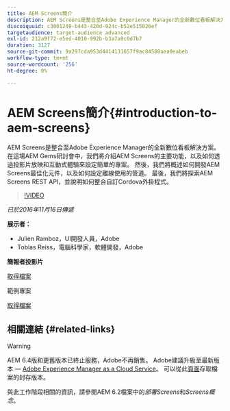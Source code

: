 ```yaml
---
title: AEM Screens簡介
description: AEM Screens是整合至Adobe Experience Manager的全新數位看板解決方案。 在這場AEM Gems研討會中，我們將介紹AEM Screens的主要功能，以及如何透過投影片放映和互動式體驗來設定簡單的專案。 然後，我們將概述如何開發AEM Screens最佳化元件，以及如何設定離線使用的管道。 最後，我們將探索AEM Screens REST API，並說明如何整合自訂Cordova外掛程式。
discoiquuid: c3001249-b443-420d-924c-b52e515026ef
targetaudience: target-audience advanced
exl-id: 212a9f72-e5ed-4010-992b-b3a7a9c0d7b7
duration: 3127
source-git-commit: 9a297cda953d4414131657f9ac84580aea0eabeb
workflow-type: tm+mt
source-wordcount: '256'
ht-degree: 0%

---
```


# AEM Screens簡介{#introduction-to-aem-screens}

AEM Screens是整合至Adobe Experience Manager的全新數位看板解決方案。 在這場AEM Gems研討會中，我們將介紹AEM Screens的主要功能，以及如何透過投影片放映和互動式體驗來設定簡單的專案。 然後，我們將概述如何開發AEM Screens最佳化元件，以及如何設定離線使用的管道。 最後，我們將探索AEM Screens REST API，並說明如何整合自訂Cordova外掛程式。

>[!VIDEO](https://video.tv.adobe.com/v/19301/?quality=9)

*已於2016年11月16日傳遞*

**展示者：**

* Julien Ramboz，UI開發人員，Adobe
* Tobias Reiss，電腦科學家，軟體開發，Adobe

**簡報者投影片**

[取得檔案](assets/2016-11-16-aem-screens.pdf)

範例專案

[取得檔案](assets/aemscreensgems.zip)

## 相關連結 {#related-links}


>[!WARNING]
>
>AEM 6.4版和更舊版本已終止服務，Adobe不再銷售。  Adobe建議升級至最新版本 — [Adobe Experience Manager as a Cloud Service](https://experienceleague.adobe.com/docs/experience-manager-cloud-service.html?lang=zh-Hant)。  可以從此[頁面](https://experienceleague.adobe.com/docs/experience-manager-release-information/aem-release-updates/previous-updates/aem-previous-versions.html?lang=zh-Hant)存取檔案的封存版本。
>
>與此工作階段相關的資訊，請參閱AEM 6.2檔案中的&#x200B;*部署Screens*&#x200B;和&#x200B;*Screens概念*。
